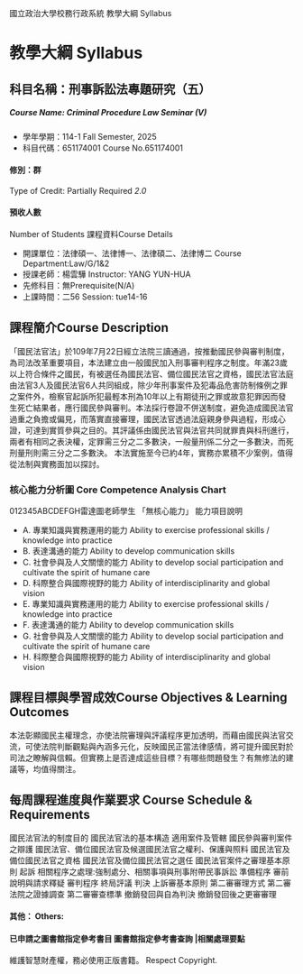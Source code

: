 國立政治大學校務行政系統 教學大綱 Syllabus
# 教學大綱 Syllabus
##  科目名稱：刑事訴訟法專題研究（五） 
#####  Course Name: Criminal Procedure Law Seminar (V)
  * 學年學期：114-1 Fall Semester, 2025 
  * 科目代碼：651174001 Course No.651174001
#### 修別：群
Type of Credit: Partially Required 
_2.0_
#### 預收人數
Number of Students
課程資料Course Details
  * 開課單位：法律碩一、法律博一、法律碩二、法律博二 Course Department:Law/G/1&2 
  * 授課老師：楊雲驊 Instructor: YANG YUN-HUA 
  * 先修科目：無Prerequisite(N/A)
  * 上課時間：二56 Session: tue14-16
##  課程簡介Course Description
「國民法官法」於109年7月22日經立法院三讀通過，按推動國民參與審判制度，為司法改革重要項目，本法建立由一般國民加入刑事審判程序之制度。年滿23歲以上符合條件之國民，有被選任為國民法官、備位國民法官之資格，國民法官法庭由法官3人及國民法官6人共同組成，除少年刑事案件及犯毒品危害防制條例之罪之案件外，檢察官起訴所犯最輕本刑為10年以上有期徒刑之罪或故意犯罪因而發生死亡結果者，應行國民參與審判。本法採行卷證不併送制度，避免造成國民法官過重之負擔或偏見，而落實直接審理，國民法官透過法庭親身參與過程，形成心證，可達到實質參與之目的。其評議係由國民法官與法官共同就罪責與科刑進行，兩者有相同之表決權，定罪需三分之二多數決，一般量刑係二分之一多數決，而死刑量刑則需三分之二多數決。
本法實施至今已約4年，實務亦累積不少案例，值得從法制與實務面加以探討。
###  核心能力分析圖 Core Competence Analysis Chart
012345ABCDEFGH雷達圖老師學生
「無核心能力」 
能力項目說明
  * A. 專業知識與實務運用的能力 Ability to exercise professional skills / knowledge into practice
  * B. 表達溝通的能力 Ability to develop communication skills
  * C. 社會參與及人文關懷的能力 Ability to develop social participation and cultivate the spirit of humane care
  * D. 科際整合與國際視野的能力 Ability of interdisciplinarity and global vision
  * E. 專業知識與實務運用的能力 Ability to exercise professional skills / knowledge into practice
  * F. 表達溝通的能力 Ability to develop communication skills
  * G. 社會參與及人文關懷的能力 Ability to develop social participation and cultivate the spirit of humane care
  * H. 科際整合與國際視野的能力 Ability of interdisciplinarity and global vision
##  課程目標與學習成效Course Objectives & Learning Outcomes 
本法彰顯國民主權理念，亦使法院審理與評議程序更加透明，而藉由國民與法官交流，可使法院判斷觀點與內涵多元化，反映國民正當法律感情，將可提升國民對於司法之瞭解與信賴。但實務上是否達成這些目標？有哪些問題發生？有無修法的建議等，均值得關注。  
##  每周課程進度與作業要求 Course Schedule & Requirements
國民法官法的制度目的 
國民法官法的基本構造 
適用案件及管轄
國民參與審判案件之辯護 
國民法官、備位國民法官及候選國民法官之權利、保護與照料
國民法官及備位國民法官之資格
國民法官及備位國民法官之選任 
國民法官案件之審理基本原則 
起訴
相關程序之處理:強制處分、相關事項與刑事附帶民事訴訟
準備程序
審前說明與請求釋疑 
審判程序
終局評議
判決
上訴審基本原則
第二審審理方式
第二審法院之證據調查
第二審審查標準
撤銷發回與自為判決
撤銷發回後之更審審理
####  其他： Others:
####  已申請之圖書館指定參考書目  圖書館指定參考書查詢 |相關處理要點
維護智慧財產權，務必使用正版書籍。 Respect Copyright.